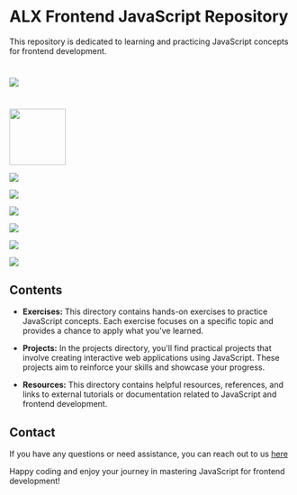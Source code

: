 
# ALX Frontend JavaScript Repository
This repository is dedicated to learning and practicing JavaScript concepts for frontend development.
#
![](https://codedamn.com/assets/images/modern/fullstack/react.png)

#
<img src="https://codedamn.com/assets/images/modern/fullstack/js.png" width="100">


![](https://codedamn.com/assets/images/modern/fullstack/node.png)

![](https://codedamn.com/assets/images/modern/fullstack/js.png)

![](https://codedamn.com/assets/images/modern/fullstack/node.png)

![](https://codedamn.com/assets/images/modern/fullstack/github.png)

![](https://codedamn.com/assets/images/modern/fullstack/mongodb.png)

![](https://codedamn.com/assets/images/modern/fullstack/react.png)


## Contents

- **Exercises:** This directory contains hands-on exercises to practice JavaScript concepts. Each exercise focuses on a specific topic and provides a chance to apply what you've learned.

- **Projects:** In the projects directory, you'll find practical projects that involve creating interactive web applications using JavaScript. These projects aim to reinforce your skills and showcase your progress.

- **Resources:** This directory contains helpful resources, references, and links to external tutorials or documentation related to JavaScript and frontend development.



## Contact

If you have any questions or need assistance, you can reach out to us [here](igbebestor7@gmail.com)

Happy coding and enjoy your journey in mastering JavaScript for frontend development!

